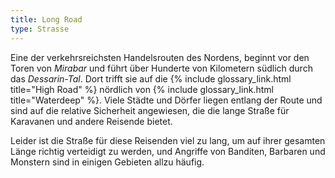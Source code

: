 ```yaml
---
title: Long Road
type: Strasse
---
```


Eine der verkehrsreichsten Handelsrouten des Nordens, beginnt vor den Toren von *Mirabar* und führt
über Hunderte von Kilometern südlich durch das *Dessarin-Tal*. Dort trifft sie auf die {% include
glossary_link.html title="High Road" %} nördlich von {% include glossary_link.html title="Waterdeep"
%}. Viele Städte und Dörfer liegen entlang der Route und sind auf die relative Sicherheit
angewiesen, die die lange Straße für Karavanen und andere Reisende bietet.

Leider ist die Straße für diese Reisenden viel zu lang, um auf ihrer gesamten Länge richtig
verteidigt zu werden, und Angriffe von Banditen, Barbaren und Monstern sind in einigen Gebieten
allzu häufig.
